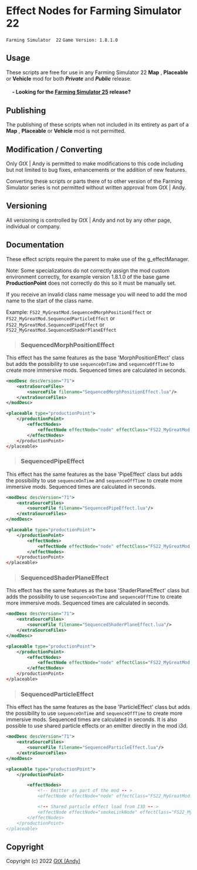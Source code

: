 # Effect Nodes for Farming Simulator 22

 `Farming Simulator  22`   `Game Version: 1.8.1.0`

## Usage
These scripts are free for use in any Farming Simulator 22 **Map** , **Placeable** or **Vehicle** mod for both ***Private*** and ***Public*** release.  

#### &nbsp;&nbsp;&nbsp;&nbsp; - Looking for the [Farming Simulator 25](https://github.com/GtX-Andy/FS25_EffectNodes) release?

## Publishing
The publishing of these scripts when not included in its entirety as part of a **Map** , **Placeable** or **Vehicle** mod is not permitted.

## Modification / Converting
Only GtX | Andy is permitted to make modifications to this code including but not limited to bug fixes, enhancements or the addition of new features.

Converting these scripts or parts there of to other version of the Farming Simulator series is not permitted without written approval from GtX | Andy.

## Versioning
All versioning is controlled by GtX | Andy and not by any other page, individual or company.

## Documentation
These effect scripts require the parent to make use of the g_effectManager.

Note: Some specializations do not correctly assign the mod custom environment correctly, for example version 1.8.1.0 of the base game **ProductionPoint** does not correctly do this so it must be manually set.

If you receive an invalid class name message you will need to add the mod name to the start of the class name.

Example: `FS22_MyGreatMod.SequencedMorphPositionEffect` or `FS22_MyGreatMod.SequencedParticleEffect` or `FS22_MyGreatMod.SequencedPipeEffect` or `FS22_MyGreatMod.SequencedShaderPlaneEffect`

>### SequencedMorphPositionEffect

This effect has the same features as the base 'MorphPositionEffect' class but adds the possibility to use `sequenceOnTime` and `sequenceOffTime` to create more immersive mods. Sequenced times are calculated in seconds.

```xml
<modDesc descVersion="71">
    <extraSourceFiles>
        <sourceFile filename="SequencedMorphPositionEffect.lua"/>
    </extraSourceFiles>
</modDesc>

<placeable type="productionPoint">
    </productionPoint>
        <effectNodes>
            <effectNode effectNode="node" effectClass="FS22_MyGreatMod.SequencedMorphPositionEffect" dynamicFillType="false" defaultFillType="WHEAT" materialType="belt" delay="0" fadeTime="3" speed="0.9" scrollLength="5" scrollSpeed="0.8" sequenceOnTime="7" sequenceOffTime="9"/>
        </effectNodes>
    </productionPoint>
</placeable>
```

>### SequencedPipeEffect

This effect has the same features as the base 'PipeEffect' class but adds the possibility to use `sequenceOnTime` and `sequenceOffTime` to create more immersive mods. Sequenced times are calculated in seconds.

```xml
<modDesc descVersion="71">
    <extraSourceFiles>
        <sourceFile filename="SequencedPipeEffect.lua"/>
    </extraSourceFiles>
</modDesc>

<placeable type="productionPoint">
    </productionPoint>
        <effectNodes>
            <effectNode effectNode="node" effectClass="FS22_MyGreatMod.SequencedPipeEffect" materialType="UNLOADING" startDelay="3.5" sequenceOnTime="9.5" sequenceOffTime="6.5" />
        </effectNodes>
    </productionPoint>
</placeable>
```

>### SequencedShaderPlaneEffect

This effect has the same features as the base 'ShaderPlaneEffect' class but adds the possibility to use `sequenceOnTime` and `sequenceOffTime` to create more immersive mods. Sequenced times are calculated in seconds.

```xml
<modDesc descVersion="71">
    <extraSourceFiles>
        <sourceFile filename="SequencedShaderPlaneEffect.lua"/>
    </extraSourceFiles>
</modDesc>

<placeable type="productionPoint">
    </productionPoint>
        <effectNodes>
            <effectNode effectNode="node" effectClass="FS22_MyGreatMod.SequencedShaderPlaneEffect" materialType="unloadingSmoke" fadeTime="0.5" startDelay="3.5" sequenceOnTime="9.5" sequenceOffTime="6.5"/>
        </effectNodes>
    </productionPoint>
</placeable>
```

>### SequencedParticleEffect

This effect has the same features as the base 'ParticleEffect' class but adds the possibility to use `sequenceOnTime` and `sequenceOffTime` to create more immersive mods. Sequenced times are calculated in seconds.
It is also possible to use shared particle effects or an emitter directly in the mod i3d.


```xml
<modDesc descVersion="71">
    <extraSourceFiles>
        <sourceFile filename="SequencedParticleEffect.lua"/>
    </extraSourceFiles>
</modDesc>

<placeable type="productionPoint">
    </productionPoint>

        <effectNodes>
            <!-- Emitter as part of the mod -- >
            <effectNode effectNode="node" effectClass="FS22_MyGreatMod.SequencedParticleEffect" dynamicFillType="false" defaultFillType="WHEAT" materialType="unloadingParticle" delay="3" sequenceOnTime="7" sequenceOffTime="9"/>

            <!-- Shared particle effect load from I3D -- >
            <effectNode effectNode="smokeLinkNode" effectClass="FS22_MyGreatMod.SequencedParticleEffect" file="$data/effects/smoke/industrial/smokeParticles.i3d" startTime="3"/>
        </effectNodes>
    </productionPoint>
</placeable>
```

## Copyright
Copyright (c) 2022 [GtX (Andy)](https://github.com/GtX-Andy)
